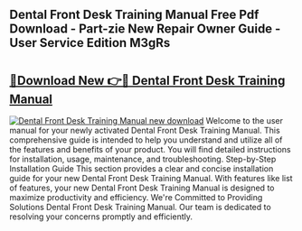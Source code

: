 ## Dental Front Desk Training Manual Free Pdf Download - Part-zie New Repair Owner Guide - User Service Edition M3gRs

# <h2><a href="http://bc68525.oget.top/?id=Dental+Front+Desk+Training+Manual">🔗Download New 👉🔴 Dental Front Desk Training Manual</a></h2>

[![Dental Front Desk Training Manual new download](https://i.imgur.com/5g1atiW.png)](http://bc68525.oget.top/?id=Dental+Front+Desk+Training+Manual)
Welcome to the user manual for your newly activated Dental Front Desk Training Manual. This comprehensive guide is intended to help you understand and utilize all of the features and benefits of your product. You will find detailed instructions for installation, usage, maintenance, and troubleshooting. Step-by-Step Installation Guide This section provides a clear and concise installation guide for your new Dental Front Desk Training Manual. With features like list of features, your new Dental Front Desk Training Manual is designed to maximize productivity and efficiency. We're Committed to Providing Solutions Dental Front Desk Training Manual. Our team is dedicated to resolving your concerns promptly and efficiently.
